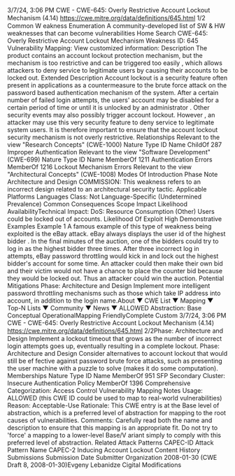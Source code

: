 3/7/24, 3:06 PM CWE - CWE-645: Overly Restrictive Account Lockout Mechanism (4.14)
https://cwe.mitre.org/data/deﬁnitions/645.html 1/2
Common W eakness Enumeration
A community-developed list of SW & HW weaknesses that can become
vulnerabilities
Home Search
CWE-645: Overly Restrictive Account Lockout Mechanism
Weakness ID: 645
Vulnerability Mapping: 
View customized information:
 Description
The product contains an account lockout protection mechanism, but the mechanism is too restrictive and can be triggered too easily ,
which allows attackers to deny service to legitimate users by causing their accounts to be locked out.
 Extended Description
Account lockout is a security feature often present in applications as a countermeasure to the brute force attack on the password
based authentication mechanism of the system. After a certain number of failed login attempts, the users' account may be disabled for
a certain period of time or until it is unlocked by an administrator . Other security events may also possibly trigger account lockout.
However , an attacker may use this very security feature to deny service to legitimate system users. It is therefore important to ensure
that the account lockout security mechanism is not overly restrictive.
 Relationships
 Relevant to the view "Research Concepts" (CWE-1000)
Nature Type ID Name
ChildOf 287 Improper Authentication
 Relevant to the view "Software Development" (CWE-699)
Nature Type ID Name
MemberOf 1211 Authentication Errors
MemberOf 1216 Lockout Mechanism Errors
 Relevant to the view "Architectural Concepts" (CWE-1008)
 Modes Of Introduction
Phase Note
Architecture and Design COMMISSION: This weakness refers to an incorrect design related to an architectural security tactic.
 Applicable Platforms
Languages
Class: Not Language-Specific (Undetermined Prevalence)
 Common Consequences
Scope Impact Likelihood
AvailabilityTechnical Impact: DoS: Resource Consumption (Other)
Users could be locked out of accounts.
 Likelihood Of Exploit
High
 Demonstrative Examples
Example 1
A famous example of this type of weakness being exploited is the eBay attack. eBay always displays the user id of the highest bidder .
In the final minutes of the auction, one of the bidders could try to log in as the highest bidder three times. After three incorrect log in
attempts, eBay password throttling would kick in and lock out the highest bidder's account for some time. An attacker could then make
their own bid and their victim would not have a chance to place the counter bid because they would be locked out. Thus an attacker
could win the auction.
 Potential Mitigations
Phase: Architecture and Design
Implement more intelligent password throttling mechanisms such as those which take IP address into account, in addition to the
login name.About ▼ CWE List ▼ Mapping ▼ Top-N Lists ▼ Community ▼ News ▼
ALLOWED
Abstraction: Base
Conceptual OperationalMapping
FriendlyComplete Custom
3/7/24, 3:06 PM CWE - CWE-645: Overly Restrictive Account Lockout Mechanism (4.14)
https://cwe.mitre.org/data/deﬁnitions/645.html 2/2Phase: Architecture and Design
Implement a lockout timeout that grows as the number of incorrect login attempts goes up, eventually resulting in a complete
lockout.
Phase: Architecture and Design
Consider alternatives to account lockout that would still be ef fective against password brute force attacks, such as presenting
the user machine with a puzzle to solve (makes it do some computation).
 Memberships
Nature Type ID Name
MemberOf 951 SFP Secondary Cluster: Insecure Authentication Policy
MemberOf 1396 Comprehensive Categorization: Access Control
 Vulnerability Mapping Notes
Usage: ALLOWED (this CWE ID could be used to map to real-world vulnerabilities)
Reason: Acceptable-Use
Rationale:
This CWE entry is at the Base level of abstraction, which is a preferred level of abstraction for mapping to the root causes of
vulnerabilities.
Comments:
Carefully read both the name and description to ensure that this mapping is an appropriate fit. Do not try to 'force' a mapping to a
lower-level Base/V ariant simply to comply with this preferred level of abstraction.
 Related Attack Patterns
CAPEC-ID Attack Pattern Name
CAPEC-2 Inducing Account Lockout
 Content History
 Submissions
Submission Date Submitter Organization
2008-01-30
(CWE Draft 8, 2008-01-30)Evgeny Lebanidze Cigital
 Modifications
